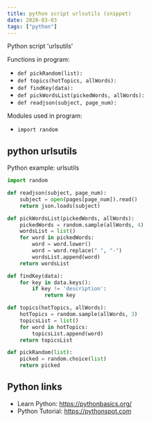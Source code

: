 ```yaml
---
title: python script urlsutils (snippet)
date: 2020-03-03
tags: ["python"]
---
```

Python script 'urlsutils'

Functions in program: 
* `def pickRandom(list):`
* `def topics(hotTopics, allWords):`
* `def findKey(data):`
* `def pickWordsList(pickedWords, allWords):`
* `def readjson(subject, page_num):`

Modules used in program: 
* `import random`

## python urlsutils

Python example: urlsutils

```python
import random

def readjson(subject, page_num):
	subject = open(pages[page_num]).read()
	return json.loads(subject)

def pickWordsList(pickedWords, allWords):
	pickedWords = random.sample(allWords, 4)
	wordsList = list()
	for word in pickedWords:
		word = word.lower()
		word = word.replace(" ", "-")
		wordsList.append(word)
	return wordsList

def findKey(data):
	for key in data.keys():
		if key != 'description':
			return key

def topics(hotTopics, allWords):
	hotTopics = random.sample(allWords, 3)
	topicsList = list()
	for word in hotTopics:
		topicsList.append(word)
	return topicsList

def pickRandom(list):
	picked = random.choice(list)
	return picked

```

## Python links

- Learn Python: https://pythonbasics.org/
- Python Tutorial: https://pythonspot.com
